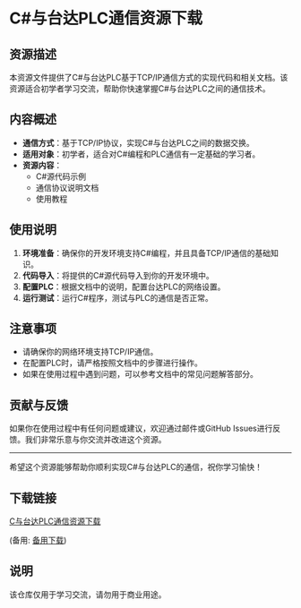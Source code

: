 # C#与台达PLC通信资源下载

## 资源描述

本资源文件提供了C#与台达PLC基于TCP/IP通信方式的实现代码和相关文档。该资源适合初学者学习交流，帮助你快速掌握C#与台达PLC之间的通信技术。

## 内容概述

- **通信方式**：基于TCP/IP协议，实现C#与台达PLC之间的数据交换。
- **适用对象**：初学者，适合对C#编程和PLC通信有一定基础的学习者。
- **资源内容**：
  - C#源代码示例
  - 通信协议说明文档
  - 使用教程

## 使用说明

1. **环境准备**：确保你的开发环境支持C#编程，并且具备TCP/IP通信的基础知识。
2. **代码导入**：将提供的C#源代码导入到你的开发环境中。
3. **配置PLC**：根据文档中的说明，配置台达PLC的网络设置。
4. **运行测试**：运行C#程序，测试与PLC的通信是否正常。

## 注意事项

- 请确保你的网络环境支持TCP/IP通信。
- 在配置PLC时，请严格按照文档中的步骤进行操作。
- 如果在使用过程中遇到问题，可以参考文档中的常见问题解答部分。

## 贡献与反馈

如果你在使用过程中有任何问题或建议，欢迎通过邮件或GitHub Issues进行反馈。我们非常乐意与你交流并改进这个资源。

---

希望这个资源能够帮助你顺利实现C#与台达PLC的通信，祝你学习愉快！

## 下载链接
[C与台达PLC通信资源下载](https://pan.quark.cn/s/3262b33c6d8c) 

(备用: [备用下载](https://pan.baidu.com/s/1dUsWS_nSqrvg6kuMjluB3Q?pwd=1234))

## 说明

该仓库仅用于学习交流，请勿用于商业用途。
